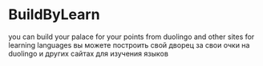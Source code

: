 # BuildByLearn
you can build your palace for your points from duolingo and other sites for learning languages
вы можете построить свой дворец за свои очки на duolingo и других сайтах для изучения языков
